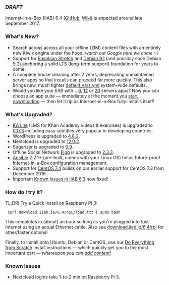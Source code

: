### _**DRAFT**_

Internet-in-a-Box (IIAB) 6.4 ([GitHub](https://github.com/iiab/iiab/milestone/1), [Wiki](http://wiki.iiab.io/6.4)) is expected around late September 2017.

### What's New?

* Search across across all your offline (ZIM) content files with an entirely new Kiwix engine under the hood, _watch out Google here we come :-)_
* Support for [Raspbian Stretch](https://www.raspberrypi.org/blog/raspbian-stretch/) and [Debian 9.1](https://www.debian.org/News/2017/20170722) (and possibly soon Debian 9.2) anchoring a solid LTS (long-term support) foundation for years to come.
* A complete house cleaning after 2 years, deprecating unmaintained server apps so that installs can proceed far more quickly.  This also brings new, much tighter [default_vars.yml](https://github.com/iiab/iiab/blob/master/vars/default_vars.yml) system-wide defaults.
* Would you like your IIAB with... [6](http://wiki.laptop.org/go/IIAB/local_vars_min.yml), [12](http://wiki.laptop.org/go/IIAB/local_vars.yml) or [20](http://wiki.laptop.org/go/IIAB/local_vars_big.yml) servers apps?  Now you can choose an app suite &mdash; immediately at the moment you [start downloading](http://download.iiab.io/6.4/rpi/) &mdash; then let it rip as Internet-in-a-Box fully installs itself!

### What's Upgraded?

* [KA Lite](http://ka-lite.readthedocs.io/en/latest/installguide/release_notes.html) (LMS for Khan Academy videos & exercises) is upgraded to [0.17.3](https://github.com/learningequality/ka-lite/releases) including easy subtitles very popular in developing countries.
* WordPress is upgraded to [4.8.2](https://wordpress.org/news/2017/09/wordpress-4-8-2-security-and-maintenance-release/).
* Nextcloud is upgraded to [12.0.2](https://nextcloud.com/changelog/).
* Sugarizer is upgraded to [0.9](http://lists.sugarlabs.org/archive/iaep/2017-September/020080.html).
* Offline Social Network [Elgg](http://learn.elgg.org/en/2.3/) is upgraded to [2.3.3](https://github.com/Elgg/Elgg/blob/2.3.3/CHANGELOG.md).
* [Ansible](https://en.wikipedia.org/wiki/Ansible_(software)) 2.2.1+ (pre-built, comes with your Linux OS) helps future-proof Internet-in-a-Box configuration management.
* Support for [CentOS 7.4](https://wiki.centos.org/Manuals/ReleaseNotes/CentOS7.1708) builds on our earlier support for CentOS 7.3 from December 2016.
* Important [Known Issues in IIAB 6.3](https://github.com/iiab/iiab/wiki/IIAB-6.3-Release-Notes#known-issues) now fixed!

### How do I try it?

TL;DR!  Try a Quick Install on Raspberry Pi 3:

     curl download.iiab.io/6.4/rpi/load.txt | sudo bash

This completes in (about) an hour so long as you're plugged into fast Internet using an actual Ethernet cable.  Also see [download.iiab.io/6.4/rpi](http://download.iiab.io/6.4/rpi) for other/faster options!

Finally, to install onto Ubuntu, Debian or CentOS, use our [Do Everything from Scratch](https://github.com/iiab/iiab/wiki/IIAB-Installation#do-everything-from-scratch) install instructions &mdash; which quickly get you to the most important part &mdash; _whereupon you can [add content!](https://github.com/iiab/iiab/wiki/IIAB-Installation#add-content)_

### Known Issues

* Nextcloud logins take 1-to-2 min on Raspberry Pi 3.